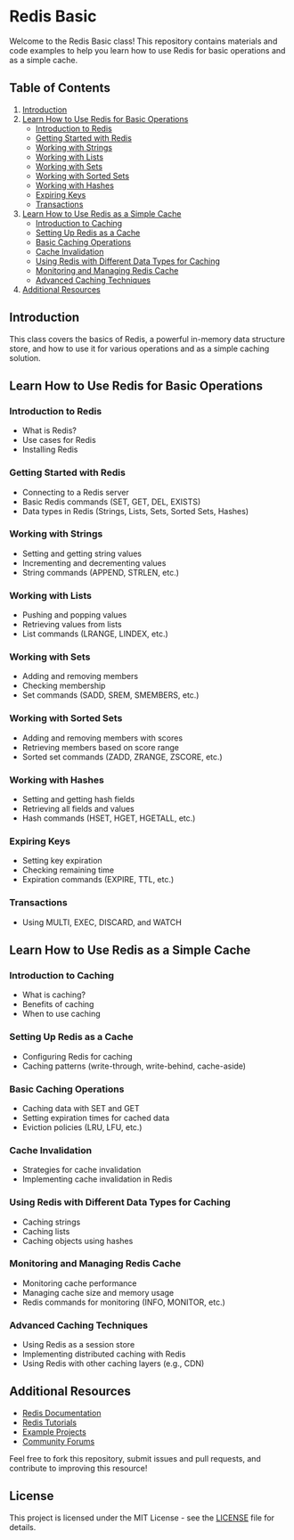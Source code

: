# Redis Basic

Welcome to the Redis Basic class! This repository contains materials and code examples to help you learn how to use Redis for basic operations and as a simple cache.

## Table of Contents

1. [Introduction](#introduction)
2. [Learn How to Use Redis for Basic Operations](#learn-how-to-use-redis-for-basic-operations)
   - [Introduction to Redis](#introduction-to-redis)
   - [Getting Started with Redis](#getting-started-with-redis)
   - [Working with Strings](#working-with-strings)
   - [Working with Lists](#working-with-lists)
   - [Working with Sets](#working-with-sets)
   - [Working with Sorted Sets](#working-with-sorted-sets)
   - [Working with Hashes](#working-with-hashes)
   - [Expiring Keys](#expiring-keys)
   - [Transactions](#transactions)
3. [Learn How to Use Redis as a Simple Cache](#learn-how-to-use-redis-as-a-simple-cache)
   - [Introduction to Caching](#introduction-to-caching)
   - [Setting Up Redis as a Cache](#setting-up-redis-as-a-cache)
   - [Basic Caching Operations](#basic-caching-operations)
   - [Cache Invalidation](#cache-invalidation)
   - [Using Redis with Different Data Types for Caching](#using-redis-with-different-data-types-for-caching)
   - [Monitoring and Managing Redis Cache](#monitoring-and-managing-redis-cache)
   - [Advanced Caching Techniques](#advanced-caching-techniques)
4. [Additional Resources](#additional-resources)

## Introduction

This class covers the basics of Redis, a powerful in-memory data structure store, and how to use it for various operations and as a simple caching solution.

## Learn How to Use Redis for Basic Operations

### Introduction to Redis

- What is Redis?
- Use cases for Redis
- Installing Redis

### Getting Started with Redis

- Connecting to a Redis server
- Basic Redis commands (SET, GET, DEL, EXISTS)
- Data types in Redis (Strings, Lists, Sets, Sorted Sets, Hashes)

### Working with Strings

- Setting and getting string values
- Incrementing and decrementing values
- String commands (APPEND, STRLEN, etc.)

### Working with Lists

- Pushing and popping values
- Retrieving values from lists
- List commands (LRANGE, LINDEX, etc.)

### Working with Sets

- Adding and removing members
- Checking membership
- Set commands (SADD, SREM, SMEMBERS, etc.)

### Working with Sorted Sets

- Adding and removing members with scores
- Retrieving members based on score range
- Sorted set commands (ZADD, ZRANGE, ZSCORE, etc.)

### Working with Hashes

- Setting and getting hash fields
- Retrieving all fields and values
- Hash commands (HSET, HGET, HGETALL, etc.)

### Expiring Keys

- Setting key expiration
- Checking remaining time
- Expiration commands (EXPIRE, TTL, etc.)

### Transactions

- Using MULTI, EXEC, DISCARD, and WATCH

## Learn How to Use Redis as a Simple Cache

### Introduction to Caching

- What is caching?
- Benefits of caching
- When to use caching

### Setting Up Redis as a Cache

- Configuring Redis for caching
- Caching patterns (write-through, write-behind, cache-aside)

### Basic Caching Operations

- Caching data with SET and GET
- Setting expiration times for cached data
- Eviction policies (LRU, LFU, etc.)

### Cache Invalidation

- Strategies for cache invalidation
- Implementing cache invalidation in Redis

### Using Redis with Different Data Types for Caching

- Caching strings
- Caching lists
- Caching objects using hashes

### Monitoring and Managing Redis Cache

- Monitoring cache performance
- Managing cache size and memory usage
- Redis commands for monitoring (INFO, MONITOR, etc.)

### Advanced Caching Techniques

- Using Redis as a session store
- Implementing distributed caching with Redis
- Using Redis with other caching layers (e.g., CDN)

## Additional Resources

- [Redis Documentation](https://redis.io/documentation)
- [Redis Tutorials](https://redis.io/topics/tutorial)
- [Example Projects](https://github.com/redis)
- [Community Forums](https://forum.redis.io/)

Feel free to fork this repository, submit issues and pull requests, and contribute to improving this resource!

## License

This project is licensed under the MIT License - see the [LICENSE](LICENSE) file for details.